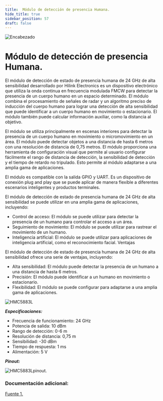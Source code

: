 ```yaml
---
title:  Módulo de detección de presencia Humana.
hide_title: true
sidebar_position: 57
draft: false
---
```

![Encabezado](https://firebasestorage.googleapis.com/v0/b/modulo-b3e1a.appspot.com/o/General%2Fimagenes%2Flogo%20sena%202.png?alt=media&token=f8400ade-f50e-4175-8ff1-d69a8bc9a180&_gl=1*1b8f15f*_ga*MTE3MTQwMjUxOS4xNjk2MjYzMDI3*_ga_CW55HF8NVT*MTY5NjI3NDM1NS4yLjEuMTY5NjI3NTE4My4zMS4wLjA.)


# **Módulo de detección de presencia Humana.**

El módulo de detección de estado de presencia humana de 24 GHz de alta sensibilidad desarrollado por Hilink Electronics es un dispositivo electrónico que utiliza la onda continua en frecuencia modulada FMCW para detectar la presencia de un cuerpo humano en un espacio determinado. El módulo combina el procesamiento de señales de radar y un algoritmo preciso de inducción del cuerpo humano para lograr una detección de alta sensibilidad que puede identificar a un cuerpo humano en movimiento o estacionario. El módulo también puede calcular información auxiliar, como la distancia al objetivo.

El módulo se utiliza principalmente en escenas interiores para detectar la presencia de un cuerpo humano en movimiento o micromovimiento en un área. El módulo puede detectar objetos a una distancia de hasta 6 metros con una resolución de distancia de 0,75 metros. El módulo proporciona una herramienta de configuración visual que permite al usuario configurar fácilmente el rango de distancia de detección, la sensibilidad de detección y el tiempo de retardo no tripulado. Esto permite al módulo adaptarse a una amplia gama de aplicaciones.

El módulo es compatible con la salida GPIO y UART. Es un dispositivo de conexión plug and play que se puede aplicar de manera flexible a diferentes escenarios inteligentes y productos terminales.

El módulo de detección de estado de presencia humana de 24 GHz de alta sensibilidad se puede utilizar en una amplia gama de aplicaciones, incluyendo:

- Control de acceso: El módulo se puede utilizar para detectar la presencia de un humano para controlar el acceso a un área.
- Seguimiento de movimiento: El módulo se puede utilizar para rastrear el movimiento de un humano.
- Inteligencia artificial: El módulo se puede utilizar para aplicaciones de inteligencia artificial, como el reconocimiento facial.
Ventajas

El módulo de detección de estado de presencia humana de 24 GHz de alta sensibilidad ofrece una serie de ventajas, incluyendo:

- Alta sensibilidad: El módulo puede detectar la presencia de un humano a una distancia de hasta 6 metros.
- Precisión: El módulo puede identificar a un humano en movimiento o estacionario.
- Flexibilidad: El módulo se puede configurar para adaptarse a una amplia gama de aplicaciones.

![HMC5883L](https://firebasestorage.googleapis.com/v0/b/modulo-b3e1a.appspot.com/o/General%2Fimagenes%2FRepositorio%2Fhumano.jpg?alt=media&token=285a7791-196c-4012-951d-960537249a2e)

***Especificaciones:***

- Frecuencia de funcionamiento: 24 GHz
- Potencia de salida: 10 dBm
- Rango de detección: 0-6 m
- Resolución de distancia: 0,75 m
- Sensibilidad: -30 dBm
- Tiempo de respuesta: 1 ms
- Alimentación: 5 V

***Pinout:***

![HMC5883Lpinout](https://firebasestorage.googleapis.com/v0/b/modulo-b3e1a.appspot.com/o/General%2Fimagenes%2FRepositorio%2FHMC5883PINOUT.webp?alt=media&token=a4594287-10ad-4c09-8ef8-01161ac04e48).

### Documentación adicional:

[Fuente 1.](https://www.mactronica.com.co/magnetometro-hmc5883l-gy-271-3-ejes)
